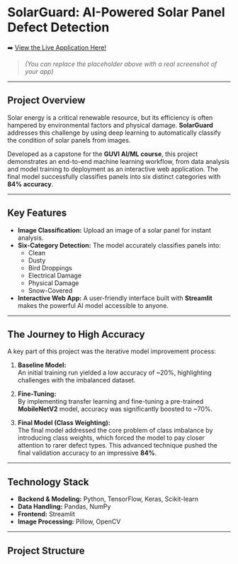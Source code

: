 # SolarGuard: AI-Powered Solar Panel Defect Detection
➡️ [View the Live Application Here!](#)

> *(You can replace the placeholder above with a real screenshot of your app)*

---

## Project Overview
Solar energy is a critical renewable resource, but its efficiency is often hampered by environmental factors and physical damage. **SolarGuard** addresses this challenge by using deep learning to automatically classify the condition of solar panels from images.

Developed as a capstone for the **GUVI AI/ML course**, this project demonstrates an end-to-end machine learning workflow, from data analysis and model training to deployment as an interactive web application. The final model successfully classifies panels into six distinct categories with **84% accuracy**.

---

## Key Features
- **Image Classification:** Upload an image of a solar panel for instant analysis.
- **Six-Category Detection:** The model accurately classifies panels into:
  - Clean
  - Dusty
  - Bird Droppings
  - Electrical Damage
  - Physical Damage
  - Snow-Covered
- **Interactive Web App:** A user-friendly interface built with **Streamlit** makes the powerful AI model accessible to anyone.

---

## The Journey to High Accuracy
A key part of this project was the iterative model improvement process:

1. **Baseline Model:**  
   An initial training run yielded a low accuracy of ~20%, highlighting challenges with the imbalanced dataset.

2. **Fine-Tuning:**  
   By implementing transfer learning and fine-tuning a pre-trained **MobileNetV2** model, accuracy was significantly boosted to ~70%.

3. **Final Model (Class Weighting):**  
   The final model addressed the core problem of class imbalance by introducing class weights, which forced the model to pay closer attention to rarer defect types. This advanced technique pushed the final validation accuracy to an impressive **84%**.

---

## Technology Stack
- **Backend & Modeling:** Python, TensorFlow, Keras, Scikit-learn
- **Data Handling:** Pandas, NumPy
- **Frontend:** Streamlit
- **Image Processing:** Pillow, OpenCV

---

## Project Structure
